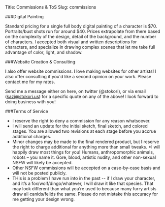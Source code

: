 Title: Commissions & ToS
Slug: commissions

###Digital Painting

Standard pricing for a single full body digital painting of a character is $70. Portraits/bust shots run for around $40. Prices extrapolate from there based on the complexity of the design, detail of the background, and the number of characters. I accepted both visual and written descriptions for characters, and specialize in drawing complex scenes that let me take full advantage of color, light, and shadow.

###Website Creation & Consulting

I also offer website commissions. I love making websites for other artists! I also offer consulting if you'd like a second opinion on your work. Please contact me for my rates.

Send me a message either on here, on twitter (@stokori), or via email (kazi@stokori.us) for a specific quote on any of the above! I look forward to doing business with you!

###Terms of Service

 * I reserve the right to deny a commission for any reason whatsoever.
 * I will send an update for the initial sketch, final sketch, and colored stages. You are allowed two revisions at each stage before you accrue additional charges.
 *  Minor changes may be made to the final rendered product, but I reserve the right to charge additional for anything more than small tweaks.
 *I will happily draw most things for you! Humans, anthropomorphic animals, robots – you name it. Gore, blood, artistic nudity, and other non-sexual NSFW will likely be accepted.
 * Other NSFW commissions will be accepted on a case-by-case basis and will not be posted publicly.
 * THis is a problem I have run into in the past -- if I draw your character, and it’s a fox/wolf/dingo/whatever, I will draw it like that species. That may look different than what you’re used to because many furry artists draw all canids/felids the same. Please do not mistake this accuracy for me getting your design wrong.